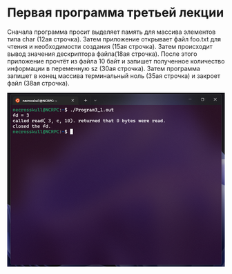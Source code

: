 # Первая программа третьей лекции

Сначала программа просит выделяет память для массива элементов типа char (12ая строчка). Затем приложение открывает файл foo.txt для чтения и необходимости
создания (15ая строчка). Затем происходит вывод значения дескриптора файла(18ая строчка). После этого приложение прочтёт из файла 10 байт и запишет полученное 
количество информации в переменную sz (30ая строчка). Затем программа запишет в конец массива терминальный ноль (35ая строчка) и закроет файл (38ая строчка).

![screenshot](2.png)